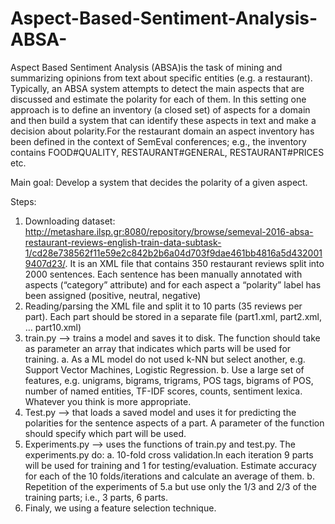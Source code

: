# Aspect-Based-Sentiment-Analysis-ABSA-

Aspect Based Sentiment Analysis (ABSA)is the task of mining and summarizing opinions from text about specific entities (e.g. a restaurant). Typically, an ABSA system attempts to detect the main aspects that are discussed and estimate the polarity for each of them.
In this setting one approach is to define an inventory (a closed set) of aspects for a domain and then build a system that can identify these aspects in text and make a decision about polarity.For the restaurant domain an aspect inventory has been defined in the context of SemEval conferences; e.g., the inventory contains FOOD#QUALITY, 
RESTAURANT#GENERAL, RESTAURANT#PRICES etc. 

Main goal:
Develop a system that decides the polarity of a given aspect. 

Steps:

1.	Downloading dataset: http://metashare.ilsp.gr:8080/repository/browse/semeval-2016-absa-restaurant-reviews-english-train-data-subtask-1/cd28e738562f11e59e2c842b2b6a04d703f9dae461bb4816a5d4320019407d23/. It is an XML file that contains 350 restaurant reviews split into 2000 sentences. Each sentence has been manually annotated with aspects (“category” attribute) and for each aspect a “polarity” label has been assigned (positive, neutral, negative)  
2.	Reading/parsing the XML file and split it to 10 parts (35 reviews per part). Each part should be stored in a separate file (part1.xml, part2.xml, … part10.xml)
3.	train.py --> trains a model and saves it to disk. 
    The function should take as parameter an array that indicates which parts will be used for training. 
      a.	As a ML model do not used k-NN but select another, e.g. Support Vector Machines, Logistic Regression.
      b.	Use a large set of features, e.g. unigrams, bigrams, trigrams, POS tags, bigrams of POS, number of named entities, TF-IDF scores, counts, sentiment lexica. Whatever you think is more appropriate.
4.	Test.py --> that loads a saved model and uses it for predicting the polarities for the sentence aspects of a part. 
    A parameter of the function should specify which part will be used.
5.	Experiments.py -->  uses the functions of train.py and test.py. 
    The experiments.py do: 
    a.	10-fold cross validation.In each iteration 9 parts will be used for training and 1 for testing/evaluation. Estimate accuracy for each of the 10 folds/iterations and               calculate an average of them.
    b.	Repetition of the experiments of 5.a but use only the 1/3 and 2/3 of the training parts; i.e., 3 parts, 6 parts.
6.	Finaly, we using a feature selection technique.


